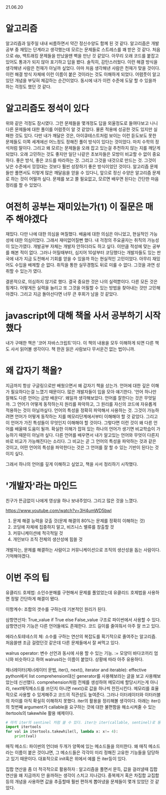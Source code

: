 21.06.20

# 알고리즘
알고리즘과 일주일 내내 씨름하면서 약간 정신수양도 함께 된 것 같다. 알고리즘은 개발공부 중 재밌는 단계라고 생각했는데 모르는 문제들로 스트레스를 꽤 받은 것 같다. 처음으로 dp, 백트래킹 문제들을 만났을땐 벽을 만난 것 같았다. 아무리 오래 코드를 붙잡고 있어도 통과가 되지 않아 포기하고 답을 봤다. 솔직히, 감탄스러웠다. 이런 해결 방식을 생각해낸 사람은 천재가 아닐까 싶었다. 아마 처음 생각해낸 사람은 천재가 맞을 것이다. 이런 해결 방식 자체에 이런 이름이 붙은 것이라는 것도 이해하게 되었다. 어렴풋이 알고 있던 개념을 부딪혀 체감하는 순간이었다. 동시에 내가 이런 수준에 도달 할 수 있을까 하는 걱정도 했던 것 같다.

# 알고리즘도 정석이 있다
위와 같은 걱정도 잠시였다. 그런 문제들을 몇개정도 답을 외울정도로 들여다보고 나니 다른 문제들에 대한 풀이를 어렴풋이 알 것 같았다. 물론 적용에 성공한 것도 있지만 실패한 것도 있다. 다만 내가 깨달은 것은, 아이큐테스트처럼 보이는 이런 듣도보도 못한 문제들도 이쪽 세계에선 어느정도 정해진 풀이 방식이 있다는 것이었다. 마치 수학의 정석처럼 말이다. 그리고 왜 모르는 문제들을 오래 잡고 있는걸 추천하지 않는 지를 깨닫게 되었다. 오래 고민하는 것도 좋지만 일단 나같은 초보자들은 모방이 비교할 수 없이 중요하다. 좋은 방식, 좋은 코드를 따라하는 것. 그리고 그것을 내것으로 만드는 것.
그것이 낮은 수준에서 낑낑대는 것보다 훨씬 성장하기 좋은 방식이었던 것이다. 알고리즘 문제들만 풀면서도 이렇게 많은 깨달음을 얻을 수 있다니, 앞으로 정신 수양은 알고리즘 문제로 하는 것이 어떨까 싶다. 문제를 보고 쫄 필요없고, 모르면 배우면 된다는 간단한 마음정리를 할 수 있었다.

# 여전히 공부는 재미있는가(1) 이 질문은 매주 해야겠다
재밌다. 다만 나에 대한 의심을 며칠했다. 배움에 대한 의심은 아니었고, 현실적인 가능성에 대한 의심이었다. 그래서 재미없어질뻔 했다. 내 걱정의 주요골자는 취직의 가능성이 있는가였다.
개발공부 자체는 개발자 안하더라도 하고 싶다. 이만큼 적성에 맞는 공부를 해본 적이 없다. 그러나 어릴때부터, 심지어 10살부터 코딩했다는 개발자들도 있는 판국에 내가 지금 도전해서 기회를 얻을 수 있을까 하는 현실적인 고민이었다. 아무리 재밌어도 수입을 배제할 순 없다. 취직을 통한 실무경험도 뒤로 미룰 수 없다. 그것을 과연 성취할 수 있는가 였다.

결론적으로, 의심하지 않기로 했다. 
결국 중요한 것은 나의 실력뿐이다. 다른 모든 것은 핑계다. 어떻게든 실력을 늘리고 또 그것을 어필할 수 있는 방법을 찾아내는 것만 고민해야겠다.
그리고 지금 돌아선다면 너무 큰 후회가 남을 것 같았다.

# javascript에 대해 책을 사서 공부하기 시작했다

내가 구매한 책은 '코어 자바스크립트'이다. 이 책의 내용을 모두 이해하게 되면 다른 책도 사서 읽어볼 생각이다. 책 한권 읽은 사람보다 무서운건 없는 법이니까.

# 왜 갑자기 책을?
지금까지 항상 구글링으로만 배웠으면서 왜 갑자기 책을 샀는가. 언어에 대한 깊은 이해가 필요하다는걸 느꼈기 때문이다. 많은 개발자들이 입을 모아 얘기한다. '언어 하나만 잘해도 다른 언어는 금방 배운다'. 왜일까 생각해보았다. 언어를 잘한다는 것은 무엇일까. 그 언어가 어떻게 동작하는지 원리를 파악하고, 그 원리를 자신의 코드에 자유롭게 적용하는 것이 아닐까싶다. 언어의 특성을 정확히 파악해서 사용하는 것. 그것이 가능하려면 언어가 어떻게 동작하는 지를 메모리단계에서부터 이해해야 할 것 같았다. 그리고 이 언어가 가진 특성들이 무엇인지 이해해야 할 것이다. 그렇다면 이런 것이 왜 다른 언어를 배울때 도움이 될까. 확실한 이해가 잡혀 있는 하나의 언어가 생기면 비교학습이 가능하기 때문이 아닐까 싶다. 다른 언어를 배우면서 내가 알고있는 언어와 무엇이 다른지 바로 비교가 가능해진다는 소리다. 그 비교는 곧 그 언어의 특성을 파악하는 것과 같은 것이고, 어떤 언어의 특성을 파악한다는 것은 그 언어를 잘 할 수 있는 기반이 된다는 것이지 싶다.

그래서 하나의 언어를 깊게 이해하고 싶었고, 책을 사서 정리하기 시작했다.


# '개발자'라는 마인드
친구가 뜬금없이 나에게 영상을 하나 보내주었다. 그리고 많은 것을 느꼈다.

https://www.youtube.com/watch?v=3H4umWD5bwI

1. 문제 해결 능력을 갖출 것(문제 해결의 80%는 문제를 정확히 이해하는 것)
2. 코딩에 자체에 집중하지 말고, 비즈니스 밸류를 창출할 것
3. 커뮤니케이션에 적극적일 것
4. 개인보다 조직 전체의 생산성에 힘쓸 것

개발자는, 문제를 해결하는 사람이고 커뮤니케이션으로 조직의 생산성을 돕는 사람이다.
기억해야겠다.


# 이번 주의 팁
유클리드 호제법: 소인수분해를 구현해서 문제를 풀었었는데 유클리드 호제법을 사용하면 정말 간단하게 해결이 됐다.  

이항계수: 조합의 갯수를 구하는데 기본적인 원리가 된다.   

삼항연산자: True_value if True else False_value 구조로 파이썬에서 사용할 수 있다. 삼항연산자 기능은 다른 언어들에도 존재한다. 코드 길이를 줄여줘서 아주 잘 쓰고 있다.   

에라스토테네스의 체: 소수를 구하는 연산의 복잡도를 획기적으로 줄여주는 알고리즘. 처음쓸땐 조금 걸렸던것 같은데 다른 문제들에서 잘 써먹고 있다.   

walrus operator: 변수 선언과 동시에 사용 할 수 있는 기능. := 모양이 바다코끼리 엄니와 비슷하다고 하여 walrus라는 이름이 붙었다. 상황에 따라 아주 유용하다.  

제너레이터(제너레이터 문법, iter(), next(), iterator and iterable): effective python에서 list comprehension대신 generator를 사용해보라는 글을 보고 사용해보았는데 신선했다.
comprehension처럼 전체를 생성하여 메모리에 할당시키는게 아니라, next매직메소드를 쓰던지 아니면 next()로 값을 하나씩 전진시킨다. 메모리를 효율적으로 사용할 수 있게해주고 코드의 직관성도 높여준다. 그러나 이터레이터와 이터러블의 차이를 아직 확실히 이해하지 못했다. iter의 활용을 정리해볼 생각이다. 아래는 iter()의 첫번째 argument가 callable을 요구하는 것에 대한 불편함을
해소시켜줄 수 있는 itertools의 takewhile 활용 예제이다.  

```python
# 마치 iter의 sentinel 처럼 쓸 수 있다. iter는 iter(callable, sentinel)로 동작하는 반면, takewhile은 type 즉, list 등에도 활용할 수 있다.
import itertools
for val in itertools.takewhile(l, lambda x: x!= 4):
    print(val)
```


매직 메소드: 파이썬의 언더바 두개가 양쪽에 있는 메소드들을 의미한다. 왜 매직 메소드라는 이름이 붙은 것이냐면, 그 메소드들은 각각이 미리 정해진 고유한 기능들을 담당하고 있기 때문이다. 대표적으로 init혹은 위에서 예를 든 iter등이 있다.   

집합 연산을 좀 더 적극적으로 활용하자 : 알고리즘을 풀면서 문득, 값을 걸러낼때 집합연산을 왜 지금까지 안 을까하는 생각이 스치고 지나갔다. 중복제거 혹은 차집합 교집합 등의 개념을 사용하면 값을 추출할때 훨씬 편하게 뽑아냈을 문제들이 몇개 있었던 것 같았다.  

